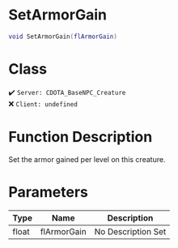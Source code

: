 # SetArmorGain
```lua
void SetArmorGain(flArmorGain)
```
# Class
✔️ `Server: CDOTA_BaseNPC_Creature`  
❌ `Client: undefined`  

# Function Description
Set the armor gained per level on this creature.
# Parameters
Type|Name|Description
--|--|--
float|flArmorGain|No Description Set
